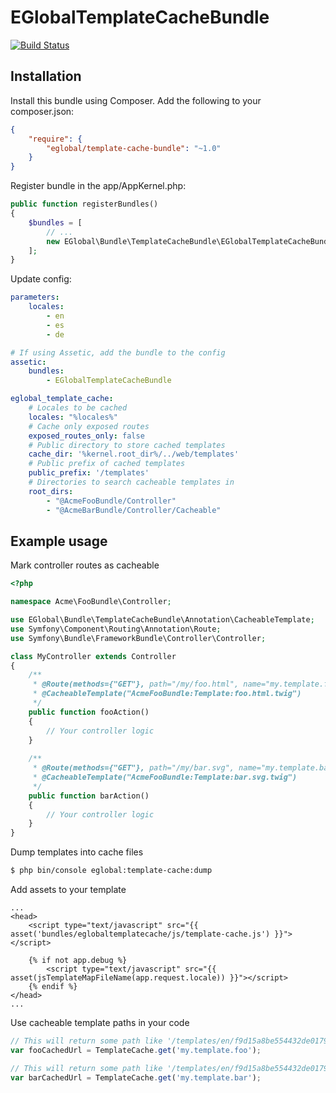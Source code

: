 # EGlobalTemplateCacheBundle

[![Build Status](https://travis-ci.org/eglobal-it/EGlobalTemplateCacheBundle.svg?branch=master)](https://travis-ci.org/eglobal-it/EGlobalTemplateCacheBundle)

## Installation

Install this bundle using Composer. Add the following to your composer.json:

```json
{
    "require": {
        "eglobal/template-cache-bundle": "~1.0"
    }
}
```

Register bundle in the app/AppKernel.php:

```php
public function registerBundles()
{
    $bundles = [
        // ...
        new EGlobal\Bundle\TemplateCacheBundle\EGlobalTemplateCacheBundle(),
    ];
}
```

Update config:

```yaml
parameters:
    locales:
        - en
        - es
        - de

# If using Assetic, add the bundle to the config
assetic:
    bundles:
        - EGlobalTemplateCacheBundle

eglobal_template_cache:
    # Locales to be cached
    locales: "%locales%"
    # Cache only exposed routes
    exposed_routes_only: false
    # Public directory to store cached templates
    cache_dir: '%kernel.root_dir%/../web/templates'
    # Public prefix of cached templates
    public_prefix: '/templates'
    # Directories to search cacheable templates in
    root_dirs:
        - "@AcmeFooBundle/Controller"
        - "@AcmeBarBundle/Controller/Cacheable"
```

## Example usage

Mark controller routes as cacheable

```php
<?php

namespace Acme\FooBundle\Controller;

use EGlobal\Bundle\TemplateCacheBundle\Annotation\CacheableTemplate;
use Symfony\Component\Routing\Annotation\Route;
use Symfony\Bundle\FrameworkBundle\Controller\Controller;

class MyController extends Controller
{
    /**
     * @Route(methods={"GET"}, path="/my/foo.html", name="my.template.foo", options={"expose"=true})
     * @CacheableTemplate("AcmeFooBundle:Template:foo.html.twig")
     */
    public function fooAction()
    {
        // Your controller logic
    }
    
    /**
     * @Route(methods={"GET"}, path="/my/bar.svg", name="my.template.bar", options={"expose"=true})
     * @CacheableTemplate("AcmeFooBundle:Template:bar.svg.twig")
     */
    public function barAction()
    {
        // Your controller logic
    }
}
```

Dump templates into cache files

```bash
$ php bin/console eglobal:template-cache:dump
```

Add assets to your template

```twig
...
<head>
    <script type="text/javascript" src="{{ asset('bundles/eglobaltemplatecache/js/template-cache.js') }}"></script>
    
    {% if not app.debug %}
        <script type="text/javascript" src="{{ asset(jsTemplateMapFileName(app.request.locale)) }}"></script>
    {% endif %}
</head>
...
```

Use cacheable template paths in your code

```js
// This will return some path like '/templates/en/f9d15a8be554432de01799a8c51d123f.html'
var fooCachedUrl = TemplateCache.get('my.template.foo');

// This will return some path like '/templates/en/f9d15a8be554432de01799a8c51d123f.svg'
var barCachedUrl = TemplateCache.get('my.template.bar');
```
